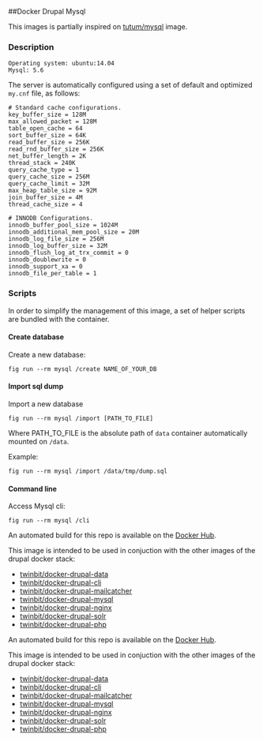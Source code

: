 

##Docker Drupal Mysql

This images is partially inspired on [tutum/mysql](https://registry.hub.docker.com/u/tutum/mysql/) image.

### Description

```
Operating system: ubuntu:14.04
Mysql: 5.6
```

The server is automatically configured using a set of default and optimized `my.cnf` file, as follows:

```
# Standard cache configurations.
key_buffer_size = 128M
max_allowed_packet = 128M
table_open_cache = 64
sort_buffer_size = 64K
read_buffer_size = 256K
read_rnd_buffer_size = 256K
net_buffer_length = 2K
thread_stack = 240K
query_cache_type = 1
query_cache_size = 256M
query_cache_limit = 32M
max_heap_table_size = 92M
join_buffer_size = 4M
thread_cache_size = 4

# INNODB Configurations.
innodb_buffer_pool_size = 1024M
innodb_additional_mem_pool_size = 20M
innodb_log_file_size = 256M
innodb_log_buffer_size = 32M
innodb_flush_log_at_trx_commit = 0
innodb_doublewrite = 0
innodb_support_xa = 0
innodb_file_per_table = 1
```

### Scripts

In order to simplify the management of this image, a set of helper scripts are bundled with the container.

#### Create database

Create a new database:

```
fig run --rm mysql /create NAME_OF_YOUR_DB
```

#### Import sql dump

Import a new database

```
fig run --rm mysql /import [PATH_TO_FILE]
```

Where PATH_TO_FILE is the absolute path of `data` container automatically mounted on `/data`.

Example:

```
fig run --rm mysql /import /data/tmp/dump.sql
```

#### Command line

Access Mysql cli:

```
fig run --rm mysql /cli
```









An automated build for this repo is available on the [Docker Hub](https://registry.hub.docker.com/u/twinbit).

This image is intended to be used in conjuction with the other images of the drupal docker stack:

- [twinbit/docker-drupal-data](https://github.com/twinbit/docker-drupal-data)
- [twinbit/docker-drupal-cli](https://github.com/twinbit/docker-drupal-cli)
- [twinbit/docker-drupal-mailcatcher](https://github.com/twinbit/docker-drupal-mailcatcher)
- [twinbit/docker-drupal-mysql](https://github.com/twinbit/docker-drupal-mysql)
- [twinbit/docker-drupal-nginx](https://github.com/twinbit/docker-drupal-nginx)
- [twinbit/docker-drupal-solr](https://github.com/twinbit/docker-drupal-solr)
- [twinbit/docker-drupal-php](https://github.com/twinbit/docker-drupal-php)


An automated build for this repo is available on the [Docker Hub](https://registry.hub.docker.com/u/twinbit).

This image is intended to be used in conjuction with the other images of the drupal docker stack:

- [twinbit/docker-drupal-data](https://github.com/twinbit/docker-drupal-data)
- [twinbit/docker-drupal-cli](https://github.com/twinbit/docker-drupal-cli)
- [twinbit/docker-drupal-mailcatcher](https://github.com/twinbit/docker-drupal-mailcatcher)
- [twinbit/docker-drupal-mysql](https://github.com/twinbit/docker-drupal-mysql)
- [twinbit/docker-drupal-nginx](https://github.com/twinbit/docker-drupal-nginx)
- [twinbit/docker-drupal-solr](https://github.com/twinbit/docker-drupal-solr)
- [twinbit/docker-drupal-php](https://github.com/twinbit/docker-drupal-php)
